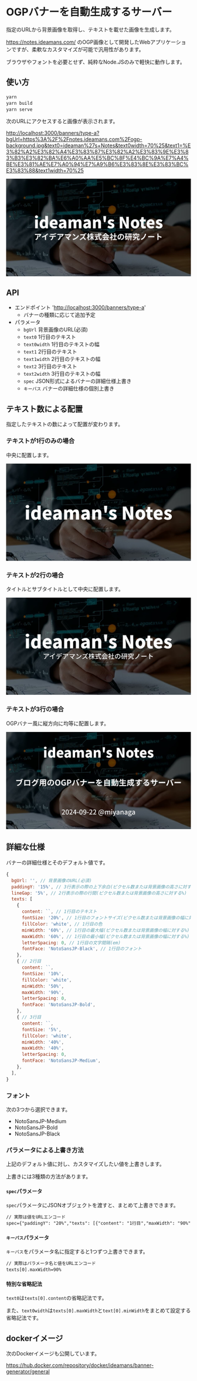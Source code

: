 # OGPバナーを自動生成するサーバー

指定のURLから背景画像を取得し、テキストを載せた画像を生成します。

<https://notes.ideamans.com/> のOGP画像として開発したWebアプリケーションですが、柔軟なカスタマイズが可能で汎用性があります。

ブラウザやフォントを必要とせず、純粋なNode.JSのみで軽快に動作します。

## 使い方

```bash
yarn
yarn build
yarn serve
```

次のURLにアクセスすると画像が表示されます。

<http://localhost:3000/banners/type-a?bgUrl=https%3A%2F%2Fnotes.ideamans.com%2Fogp-background.jpg&text0=ideaman%27s+Notes&text0width=70%25&text1=%E3%82%A2%E3%82%A4%E3%83%87%E3%82%A2%E3%83%9E%E3%83%B3%E3%82%BA%E6%A0%AA%E5%BC%8F%E4%BC%9A%E7%A4%BE%E3%81%AE%E7%A0%94%E7%A9%B6%E3%83%8E%E3%83%BC%E3%83%88&text1width=70%25>

![バナー画像の例](./readme/type-a.jpg)

## API

- エンドポイント '<http://localhost:3000/banners/type-a>'
  - バナーの種類に応じて追加予定
- パラメータ
  - `bgUrl` 背景画像のURL(必須)
  - `text0` 1行目のテキスト
  - `text0width` 1行目のテキストの幅
  - `text1` 2行目のテキスト
  - `text1width` 2行目のテキストの幅
  - `text2` 3行目のテキスト
  - `text2width` 3行目のテキストの幅
  - `spec` JSON形式によるバナーの詳細仕様上書き
  - `キーパス` バナーの詳細仕様の個別上書き

## テキスト数による配置

指定したテキストの数によって配置が変わります。

### テキストが1行のみの場合

中央に配置します。

![1行のみの場合](./readme/one-text.jpg)

### テキストが2行の場合

タイトルとサブタイトルとして中央に配置します。

![2行の場合](./readme/two-texts.jpg)

### テキストが3行の場合

OGPバナー風に縦方向に均等に配置します。

![3行の場合](./readme/three-texts.jpg)

## 詳細な仕様

バナーの詳細仕様とそのデフォルト値です。

```js
{
  bgUrl: '', // 背景画像のURL(必須)
  paddingY: '15%', // 3行表示の際の上下余白(ピクセル数または背景画像の高さに対する%)
  lineGap: '5%', // 2行表示の際の行間(ピクセル数または背景画像の高さに対する%)
  texts: [
    {
      content: ``, // 1行目のテキスト
      fontSize: '20%', // 1行目のフォントサイズ(ピクセル数または背景画像の幅に対する%)
      fillColor: 'white', // 1行目の色
      minWidth: '60%', // 1行目の最大幅(ピクセル数または背景画像の幅に対する%)
      maxWidth: '60%', // 1行目の最小幅(ピクセル数または背景画像の幅に対する%)
      letterSpacing: 0, // 1行目の文字間隔(em)
      fontFace: 'NotoSansJP-Black', // 1行目のフォント
    },
    { // 2行目
      content: ``,
      fontSize: '10%',
      fillColor: 'white',
      minWidth: '50%',
      maxWidth: '90%',
      letterSpacing: 0,
      fontFace: 'NotoSansJP-Bold',
    },
    { // 3行目
      content: ``,
      fontSize: '5%',
      fillColor: 'white',
      minWidth: '40%',
      maxWidth: '40%',
      letterSpacing: 0,
      fontFace: 'NotoSansJP-Medium',
    },
  ],
}
```

### フォント

次の3つから選択できます。

- NotoSansJP-Medium
- NotoSansJP-Bold
- NotoSansJP-Black

### パラメータによる上書き方法

上記のデフォルト値に対し、カスタマイズしたい値を上書きします。

上書きには3種類の方法があります。

#### `spec`パラメータ

`spec`パラメータにJSONオブジェクトを渡すと、まとめて上書きできます。

```txt
// 実際は値をURLエンコード
spec={"paddingY": "20%","texts": [{"content": "1行目","maxWidth": "90%"}]}
```

#### `キーパス`パラメータ

`キーパス`をパラメータ名に指定すると1つずつ上書きできます。

```txt
// 実際はパラメータ名と値をURLエンコード
texts[0].maxWidth=90%
```

#### 特別な省略記法

`text0`は`texts[0].content`の省略記法です。

また、`text0width`は`texts[0].maxWidth`と`text[0].minWidth`をまとめて設定する省略記法です。

## dockerイメージ

次のDockerイメージも公開しています。

<https://hub.docker.com/repository/docker/ideamans/banner-generator/general>
